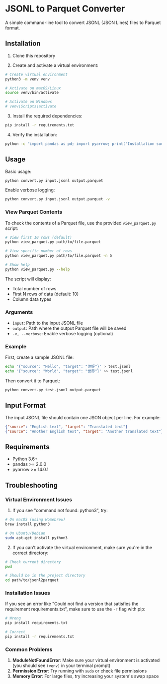 # JSONL to Parquet Converter

A simple command-line tool to convert JSONL (JSON Lines) files to Parquet format.

## Installation

1. Clone this repository

2. Create and activate a virtual environment:
```bash
# Create virtual environment
python3 -m venv venv

# Activate on macOS/Linux
source venv/bin/activate

# Activate on Windows
# venv\Scripts\activate
```

3. Install the required dependencies:
```bash
pip install -r requirements.txt
```

4. Verify the installation:
```bash
python -c "import pandas as pd; import pyarrow; print('Installation successful!')"
```

## Usage

Basic usage:
```bash
python convert.py input.jsonl output.parquet
```

Enable verbose logging:
```bash
python convert.py input.jsonl output.parquet -v
```

### View Parquet Contents

To check the contents of a Parquet file, use the provided `view_parquet.py` script:

```bash
# View first 10 rows (default)
python view_parquet.py path/to/file.parquet

# View specific number of rows
python view_parquet.py path/to/file.parquet -n 5

# Show help
python view_parquet.py --help
```

The script will display:
- Total number of rows
- First N rows of data (default: 10)
- Column data types

### Arguments

- `input`: Path to the input JSONL file
- `output`: Path where the output Parquet file will be saved
- `-v, --verbose`: Enable verbose logging (optional)

### Example

First, create a sample JSONL file:
```bash
echo '{"source": "Hello", "target": "你好"}' > test.jsonl
echo '{"source": "World", "target": "世界"}' >> test.jsonl
```

Then convert it to Parquet:
```bash
python convert.py test.jsonl output.parquet
```

## Input Format

The input JSONL file should contain one JSON object per line. For example:

```json
{"source": "English text", "target": "Translated text"}
{"source": "Another English text", "target": "Another translated text"}
```

## Requirements

- Python 3.6+
- pandas >= 2.0.0
- pyarrow >= 14.0.1

## Troubleshooting

### Virtual Environment Issues

1. If you see "command not found: python3", try:
```bash
# On macOS (using Homebrew)
brew install python3

# On Ubuntu/Debian
sudo apt-get install python3
```

2. If you can't activate the virtual environment, make sure you're in the correct directory:
```bash
# Check current directory
pwd

# Should be in the project directory
cd path/to/jsonl2parquet
```

### Installation Issues

If you see an error like "Could not find a version that satisfies the requirement requirements.txt", make sure to use the `-r` flag with pip:

```bash
# Wrong
pip install requirements.txt

# Correct
pip install -r requirements.txt
```

### Common Problems

1. **ModuleNotFoundError**: Make sure your virtual environment is activated (you should see `(venv)` in your terminal prompt)
2. **Permission Error**: Try running with `sudo` or check file permissions
3. **Memory Error**: For large files, try increasing your system's swap space 
